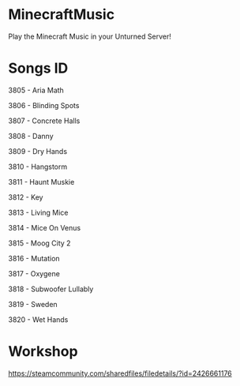 # MinecraftMusic
Play the Minecraft Music in your Unturned Server!

# Songs ID
3805 - Aria Math

3806 - Blinding Spots

3807 - Concrete Halls

3808 - Danny

3809 - Dry Hands

3810 - Hangstorm

3811 - Haunt Muskie

3812 - Key

3813 - Living Mice

3814 - Mice On Venus

3815 - Moog City 2

3816 - Mutation 

3817 - Oxygene

3818 - Subwoofer Lullably 

3819 - Sweden

3820 - Wet Hands 

# Workshop
https://steamcommunity.com/sharedfiles/filedetails/?id=2426661176

